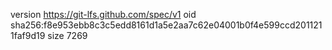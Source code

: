 version https://git-lfs.github.com/spec/v1
oid sha256:f8e953ebb8c3c5edd8161d1a5e2aa7c62e04001b0f4e599ccd2011211faf9d19
size 7269
